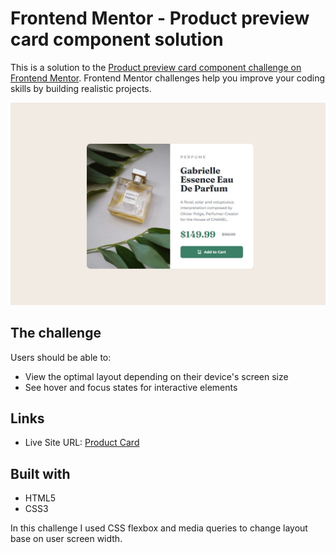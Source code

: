# Frontend Mentor - Product preview card component solution

This is a solution to the [Product preview card component challenge on Frontend Mentor](https://www.frontendmentor.io/challenges/product-preview-card-component-GO7UmttRfa). Frontend Mentor challenges help you improve your coding skills by building realistic projects.

![Completed challenge](img/final.jpg)

## The challenge

Users should be able to:

- View the optimal layout depending on their device's screen size
- See hover and focus states for interactive elements

## Links

- Live Site URL: [Product Card](https://rstrzelczyk98.github.io/product-card-component/)

## Built with

- HTML5
- CSS3

In this challenge I used CSS flexbox and media queries to change layout base on user screen width.
